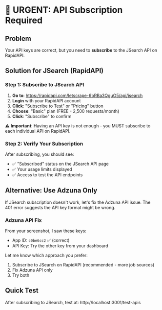 # 🚨 URGENT: API Subscription Required

## Problem

Your API keys are correct, but you need to **subscribe** to the JSearch API on RapidAPI.

## Solution for JSearch (RapidAPI)

### Step 1: Subscribe to JSearch API

1. **Go to**: https://rapidapi.com/letscrape-6bRBa3QguO5/api/jsearch
2. **Login** with your RapidAPI account
3. **Click**: "Subscribe to Test" or "Pricing" button
4. **Choose**: "Basic" plan (FREE - 2,500 requests/month)
5. **Click**: "Subscribe" to confirm

⚠️ **Important**: Having an API key is not enough - you MUST subscribe to each individual API on RapidAPI.

### Step 2: Verify Your Subscription

After subscribing, you should see:

- ✅ "Subscribed" status on the JSearch API page
- ✅ Your usage limits displayed
- ✅ Access to test the API endpoints

## Alternative: Use Adzuna Only

If JSearch subscription doesn't work, let's fix the Adzuna API issue. The 401 error suggests the API key format might be wrong.

### Adzuna API Fix

From your screenshot, I saw these keys:

- App ID: `c0be6cc2` ✅ (correct)
- API Key: Try the other key from your dashboard

Let me know which approach you prefer:

1. Subscribe to JSearch on RapidAPI (recommended - more job sources)
2. Fix Adzuna API only
3. Try both

## Quick Test

After subscribing to JSearch, test at: http://localhost:3001/test-apis
